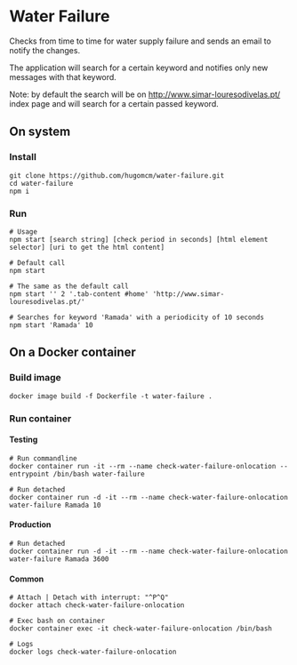 # Water Failure

Checks from time to time for water supply failure and sends an email to notify the changes.

The application will search for a certain keyword and notifies only new messages with that keyword.

Note: by default the search will be on http://www.simar-louresodivelas.pt/ index page and will search for a certain passed keyword.

## On system

### Install

```
git clone https://github.com/hugomcm/water-failure.git
cd water-failure
npm i
```

### Run

```
# Usage
npm start [search string] [check period in seconds] [html element selector] [uri to get the html content]
```

```
# Default call
npm start
```

```
# The same as the default call
npm start '' 2 '.tab-content #home' 'http://www.simar-louresodivelas.pt/'
```

```
# Searches for keyword 'Ramada' with a periodicity of 10 seconds
npm start 'Ramada' 10
```

## On a Docker container

### Build image

```
docker image build -f Dockerfile -t water-failure .
```

### Run container

#### Testing

```
# Run commandline
docker container run -it --rm --name check-water-failure-onlocation --entrypoint /bin/bash water-failure
```

```
# Run detached
docker container run -d -it --rm --name check-water-failure-onlocation water-failure Ramada 10
```

#### Production

```
# Run detached
docker container run -d -it --rm --name check-water-failure-onlocation water-failure Ramada 3600
```

#### Common

```
# Attach | Detach with interrupt: "^P^Q"
docker attach check-water-failure-onlocation
```

```
# Exec bash on container
docker container exec -it check-water-failure-onlocation /bin/bash
```

```
# Logs
docker logs check-water-failure-onlocation
```

